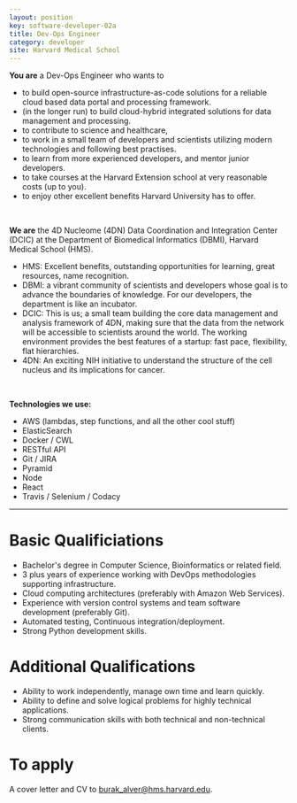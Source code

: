 ```yaml
---
layout: position
key: software-developer-02a
title: Dev-Ops Engineer
category: developer
site: Harvard Medical School
---
```


**You are** a Dev-Ops Engineer who wants to

- to build open-source infrastructure-as-code solutions for a reliable cloud based data portal and processing framework.
- (in the longer run) to build cloud-hybrid integrated solutions for data management and processing.
- to contribute to science and healthcare,
- to work in a small team of developers and scientists utilizing modern technologies and following best practises.
- to learn from more experienced developers, and mentor junior developers.
- to take courses at the Harvard Extension school at very reasonable costs (up to you).
- to enjoy other excellent benefits Harvard University has to offer.

<br class="no-print" />

**We are** the 4D Nucleome (4DN) Data Coordination and Integration Center
(DCIC) at the Department of Biomedical Informatics (DBMI), Harvard
Medical School (HMS).

- HMS: Excellent benefits, outstanding opportunities for learning, great resources, name recognition.
- DBMI: a vibrant community of scientists and developers whose goal is to advance the boundaries of knowledge. For our developers, the department is like an incubator.
- DCIC: This is us; a small team building the core data management and analysis framework of 4DN, making sure that the data from the network will be accessible to scientists around the world. The working environment provides the best features of a startup: fast pace, flexibility, flat hierarchies.
- 4DN: An exciting NIH initiative to understand the structure of the cell nucleus and its implications for cancer.

<br class="no-print" />

**Technologies we use:**

- AWS (lambdas, step functions, and all the other cool stuff)
- ElasticSearch
- Docker / CWL
- RESTful API
- Git / JIRA
- Pyramid
- Node
- React
- Travis / Selenium / Codacy


-----------

# Basic Qualificiations
- Bachelor's degree in Computer Science, Bioinformatics or related field.
- 3 plus years of experience working with DevOps methodologies supporting infrastructure.
- Cloud computing architectures (preferably with Amazon Web Services).
- Experience with version control systems and team software development (preferably Git).
- Automated testing, Continuous integration/deployment.
- Strong Python development skills.

# Additional Qualifications
- Ability to work independently, manage own time and learn quickly. 
- Ability to define and solve logical problems for highly technical applications.
- Strong communication skills with both technical and non-technical clients. 

# To apply
A cover letter and CV to [burak_alver@hms.harvard.edu](mailto:burak_alver@hms.harvard.edu).
